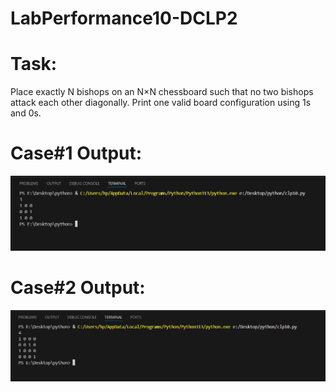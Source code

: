 # LabPerformance10-DCLP2
# Task:
Place exactly N bishops on an N×N chessboard such that no two bishops attack each other diagonally. Print one valid board configuration using 1s and 0s.
# Case#1 Output:
![Output](screenshot/clp10.png)

# Case#2 Output:
![Output](screenshot/clp10.1.png)

